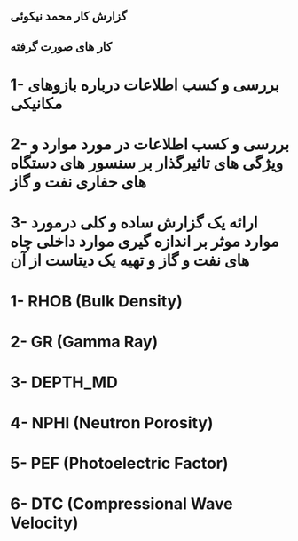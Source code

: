 ## گزارش کار محمد نیکوئی

## کار های صورت گرفته
# 1- بررسی و کسب اطلاعات درباره بازوهای مکانیکی
# 2- بررسی و کسب اطلاعات در مورد موارد و ویژگی های تاثیرگذار بر سنسور های دستگاه های حفاری نفت و گاز
# 3- ارائه یک گزارش ساده و کلی درمورد موارد موثر بر اندازه گیری موارد داخلی چاه های نفت و گاز و تهیه یک دیتاست از آن
# 1- RHOB (Bulk Density)
# 2- GR (Gamma Ray)
# 3- DEPTH_MD
# 4- NPHI (Neutron Porosity)
# 5- PEF (Photoelectric Factor)
# 6- DTC (Compressional Wave Velocity)